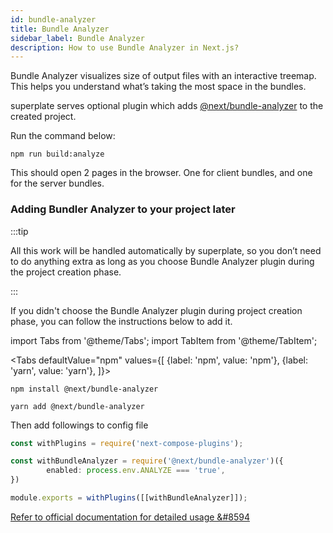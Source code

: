 ```yaml
---
id: bundle-analyzer
title: Bundle Analyzer
sidebar_label: Bundle Analyzer
description: How to use Bundle Analyzer in Next.js?
---
```


Bundle Analyzer visualizes size of output files with an interactive treemap. This helps you understand what’s taking the most space in the bundles.

superplate serves optional plugin which adds [@next/bundle-analyzer](https://www.npmjs.com/package/@next/bundle-analyzer) to the created project.

 Run the command below:

 ```
 npm run build:analyze
```

This should open 2 pages in the browser. One for client bundles, and one for the server bundles.

### Adding Bundler Analyzer to your project later
:::tip

All this work will be handled automatically by superplate, so you don’t need to do anything extra as long as you choose Bundle Analyzer plugin during the project creation phase.

:::


If you didn't choose the Bundle Analyzer plugin during project creation phase, you can follow the instructions below to add it. 

import Tabs from '@theme/Tabs';
import TabItem from '@theme/TabItem';

<Tabs
  defaultValue="npm"
  values={[
    {label: 'npm', value: 'npm'},
    {label: 'yarn', value: 'yarn'},
  ]}>
  <TabItem value="npm">

```
npm install @next/bundle-analyzer
```
  </TabItem>
  
  <TabItem value="yarn">

```
yarn add @next/bundle-analyzer
```
  </TabItem>
</Tabs>

Then add followings to config file

```ts title="next.config.js"
const withPlugins = require('next-compose-plugins');

const withBundleAnalyzer = require('@next/bundle-analyzer')({
        enabled: process.env.ANALYZE === 'true',
})

module.exports = withPlugins([[withBundleAnalyzer]]);
```

[Refer to official documentation for detailed usage  &#8594](https://www.npmjs.com/package/@next/bundle-analyzer)
